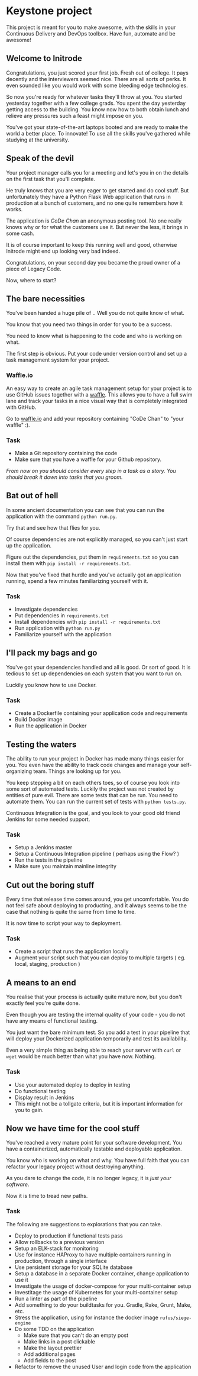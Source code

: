 # Keystone project

This project is meant for you to make awesome, with the skills in your Continuous Delivery and DevOps toolbox.
Have fun, automate and be awesome!

## Welcome to Initrode

Congratulations, you just scored your first job. Fresh out of college.
It pays decently and the interviewers seemed nice. There are all sorts of perks.
It even sounded like you would work with some bleeding edge technologies.

So now you're ready for whatever tasks they'll throw at you.
You started yesterday together with a few college grads.
You spent the day yesterday getting access to the building. 
You know now how to both obtain lunch and relieve any pressures such a feast might impose on you.


You've got your state-of-the-art laptops booted and are ready to make the world a better place.
To innovate! To use all the skills you've gathered while studying at the university.

## Speak of the devil

Your project manager calls you for a meeting and let's you in on the details on the first task that you'll complete.

He truly knows that you are very eager to get started and do cool stuff. But unfortunately they have a Python Flask Web application that runs in production at a bunch of customers, and no one quite remembers how it works.

The application is _CoDe Chan_ an anonymous posting tool. No one really knows why or for what the customers use it. But never the less, it brings in some cash.

It is of course important to keep this running well and good, otherwise Initrode might end up looking very bad indeed.

Congratulations, on your second day you became the proud owner of a piece of Legacy Code.

Now, where to start?

## The bare necessities

You've been handed a huge pile of .. Well you do not quite know of what.

You know that you need two things in order for you to be a success.

You need to know what is happening to the code and who is working on what.

The first step is obvious. Put your code under version control and set up a task management system for your project.

### Waffle.io
An easy way to create an agile task management setup for your project is to use GitHub issues together with a [waffle](https://waffle.io). This allows you to have a full swim lane and track your tasks in a nice visual way that is completely integrated with GitHub.

Go to [waffle.io](https://waffle.io) and add your repository containing "CoDe Chan" to "your waffle" :).

### Task

- Make a Git repository containing the code
- Make sure that you have a waffle for your Github repository.

_From now on you should consider every step in a task as a story. You should break it down into tasks that you groom._

## Bat out of hell

In some ancient documentation you can see that you can run the application with the command `python run.py`.

Try that and see how that flies for you.

Of course dependencies are not explicitly managed, so you can't just start up the application.

Figure out the dependencies, put them in `requirements.txt` so you can install them with `pip install -r requirements.txt`.

Now that you've fixed that hurdle and you've actually got an application running, spend a few minutes familiarizing yourself with it.

### Task

- Investigate dependencies
- Put dependencies in `requirements.txt`
- Install dependencies with `pip install -r requirements.txt`
- Run application with `python run.py`
- Familiarize yourself with the application

## I'll pack my bags and go

You've got your dependencies handled and all is good. Or sort of good. It is tedious to set up dependencies on each system that you want to run on.

Luckily you know how to use Docker. 

### Task

- Create a Dockerfile containing your application code and requirements
- Build Docker image
- Run the application in Docker

## Testing the waters

The ability to run your project in Docker has made many things easier for you. You even have the ability to track code changes and manage your self-organizing team.
Things are looking up for you.

You keep stepping a bit on each others toes, so of course you look into some sort of automated tests.
Luckily the project was not created by entities of pure evil. There are some tests that can be run. You need to automate them. You can run the current set of tests with `python tests.py`.

Continuous Integration is the goal, and you look to your good old friend Jenkins for some needed support.

### Task

- Setup a Jenkins master
- Setup a Continuous Integration pipeline ( perhaps using the Flow? )
- Run the tests in the pipeline
- Make sure you maintain mainline integrity

## Cut out the boring stuff

Every time that release time comes around, you get uncomfortable. You do not feel safe about deploying to producting, and it always seems to be
the case that nothing is quite the same from time to time.

It is now time to script your way to deployment. 

### Task

- Create a script that runs the application locally
- Augment your script such that you can deploy to multiple targets ( eg. local, staging, production )

## A means to an end

You realise that your process is actually quite mature now, but you don't exactly feel you're quite done.

Even though you are testing the internal quality of your code - you do not have any means of functional testing.

You just want the bare minimum test. So you add a test in your pipeline that will deploy your Dockerized application temporarily and test its availability.

Even a very simple thing as being able to reach your server with `curl` or `wget` would be much better than what you have now. Nothing.

### Task

- Use your automated deploy to deploy in testing
- Do functional testing
- Display result in Jenkins
- This might not be a tollgate criteria, but it is important information for you to gain.

## Now we have time for the cool stuff

You've reached a very mature point for your software development.
You have a containerized, automatically testable and deployable application.

You know who is working on what and why. You have full faith that you can refactor your legacy project without destroying anything.

As you dare to change the code, it is no longer legacy, it is _just your software_.

Now it is time to tread new paths.

### Task

The following are suggestions to explorations that you can take.

- Deploy to production if functional tests pass
- Allow rollbacks to a previous version
- Setup an ELK-stack for monitoring
- Use for instance HAProxy to have multiple containers running in production, through a single interface
- Use persistent storage for your SQLite database
- Setup a database in a separate Docker container, change application to use it
- Investigate the usage of docker-compose for your multi-container setup
- Investitage the usage of Kubernetes for your multi-container setup
- Run a linter as part of the pipeline
- Add something to do your buildtasks for you. Gradle, Rake, Grunt, Make, etc.
- Stress the application, using for instance the docker image `rufus/siege-engine`
- Do some TDD on the application
  - Make sure that you can't do an empty post
  - Make links in a post clickable
  - Make the layout prettier
  - Add additional pages
  - Add fields to the post
- Refactor to remove the unused User and login code from the application
